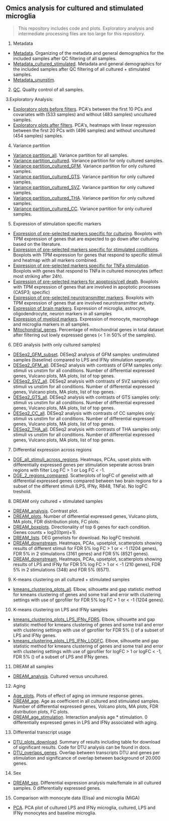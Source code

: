 ## Omics analysis for cultured and stimulated microglia 

> This repository includes code and plots. Exploratory analysis and intermediate processing files are too large for this repository.

1. Metadata
- [Metadata](https://rajlabmssm.github.io/MiGASti/docs/Metadata.html). Organizing of the metadata and general demographics for the included samples after QC filtering of all samples. 
- [Metadata_cultured_stimulated](https://rajlabmssm.github.io/MiGASti/docs/Metadata_cultured.html). Metadata and general demographics for the included samples after QC filtering of all cultured + stimulated samples.
- [Metadata_ununstim](https://rajlabmssm.github.io/MiGASti/docs/Metadata_ununstim.html).

2. [QC](https://rajlabmssm.github.io/MiGASti/docs/QC_cor.html). Quality control of all samples.
 
3.Exploratory Analysis: 
 - [Exploratory plots before filters](https://rajlabmssm.github.io/MiGASti/docs/20210209_PCA_heatmap_before_filtering.html). PCA's between the first 10 PCs and covariates with (533 samples) and without (483 samples) uncultured samples.
 - [Exploratory plots after filters](https://rajlabmssm.github.io/MiGASti/docs/20210210_PCA_filtering.html). PCA's, heatmaps with linear regression between the first 20 PCs with (496 samples) and without uncultured (454 samples) samples.  
 
4. Variance partition 
- [Variance partition_all](https://rajlabmssm.github.io/MiGASti/docs/Variance_partition.html). Variance partition for all samples.
- [Variance partition_cultured](https://rajlabmssm.github.io/MiGASti/docs/Variance_partition_cultured.html). Variance partition for only cultured samples.
- [Variance partition_cultured_GFM](https://rajlabmssm.github.io/MiGASti/docs/Variance_partition_GFM.html). Variance partition for only cultured samples.
- [Variance partition_cultured_GTS](https://rajlabmssm.github.io/MiGASti/docs/Variance_partition_GTS.html). Variance partition for only cultured samples.
- [Variance partition_cultured_SVZ](https://rajlabmssm.github.io/MiGASti/docs/Variance_partition_SVZ.html). Variance partition for only cultured samples.
- [Variance partition_cultured_THA](https://rajlabmssm.github.io/MiGASti/docs/Variance_partition_THA.html). Variance partition for only cultured samples.
- [Variance partition_cultured_CC](https://rajlabmssm.github.io/MiGASti/docs/Variance_partition_CC.html). Variance partition for only cultured samples.

5. Expression of stimulation specific markers
- [Expression of pre-selected markers specific for culturing](https://rajlabmssm.github.io/MiGASti/docs/20210217_Markers_homeostatic.html). Boxplots with TPM expression of genes that are expected to go down after culturing based on the literature.
- [Expression of pre-selected markers specific for stimulated conditions](https://rajlabmssm.github.io/MiGASti/docs/20210217_Markers_allstims.html). Boxplots with TPM expression for genes that respond to specific stimuli and heatmap with all markers combined. 
- [Expression of pre-selected markers specific for TNFa stimulation](https://rajlabmssm.github.io/MiGASti/docs/20210225_Markers_TNFa.html). Boxplots with genes that respond to TNFa in cultured monocytes (effect most striking after 24h).
- [Expression of pre-selected markers for apoptosis/cell death](https://rajlabmssm.github.io/MiGASti/docs/20210224_Markers_apoptotic.html). Boxplots with TPM expression of genes that are involved in apoptotic processes (CASP3; specific) 
- [Expression of pre-selected neurotransmitter markers](https://rajlabmssm.github.io/MiGASti/docs/20210304_Markers_neurotransmitters.html). Boxplots with TPM expression of genes that are involved neurotransmitter activity. 
- [Expression of brain markers](https://rajlabmssm.github.io/MiGASti/docs/20210604_Markers_braincells.html). Expression of microglia, astrocyte, oligodendrocyte, neuron markers in all samples
- [Expression of myeloid markers](https://rajlabmssm.github.io/MiGASti/docs/20210604_Markers_myeloid.html). Expression of monocyte, macrophage and microglia markers in all samples. 
- [Mitochondrial_genes](https://rajlabmssm.github.io/MiGASti/docs/20210511_mitochondrial_genes.html). Percentage of mitochondrial genes in total dataset after filtering out lowly expressed genes (< 1 in 50% of the samples).

6. DEG analysis (with only cultured samples)
- [DESeq2_GFM_subset](https://rajlabmssm.github.io/MiGASti/docs/20210217_DiffExpression_GFM.html). DESeq2 analysis of GFM samples: unstimulated samples (baseline) compared to LPS and IFNy stimulation seperatly. 
- [DESeq2_GFM_all](https://rajlabmssm.github.io/MiGASti/docs/20210223DiffExpression_GFM_all.html). DESeq2 analysis with contrasts of GFM samples only: stimuli vs unstim for all conditions. Number of differential expressed genes, Vulcano plots, MA plots, list of top genes. 
- [DESeq2_SVZ_all](https://rajlabmssm.github.io/MiGASti/docs/20210223DiffExpression_SVZ_all.html). DESeq2 analysis with contrasts of SVZ samples only: stimuli vs unstim for all conditions. Number of differential expressed genes, Vulcano plots, MA plots, list of top genes. 
- [DESeq2_GTS_all](https://rajlabmssm.github.io/MiGASti/docs/20210223DiffExpression_GTS_all.html). DESeq2 analysis with contrasts of GTS samples only: stimuli vs unstim for all conditions. Number of differential expressed genes, Vulcano plots, MA plots, list of top genes. 
- [DESeq2_CC_all](https://rajlabmssm.github.io/MiGASti/docs/20210223DiffExpression_CC_all.html). DESeq2 analysis with contrasts of CC samples only: stimuli vs unstim for all conditions. Number of differential expressed genes, Vulcano plots, MA plots, list of top genes. 
- [DESeq2_THA_all](https://rajlabmssm.github.io/MiGASti/docs/20210225DiffExpression_THA_all.html). DESeq2 analysis with contrasts of THA samples only: stimuli vs unstim for all conditions. Number of differential expressed genes, Vulcano plots, MA plots, list of top genes. 

7. Differential expression across regions
- [DGE_all_stimuli_across_regions](https://rajlabmssm.github.io/MiGASti/docs/20210224_DEG_FC_heatmap_gene_names.html). Heatmaps, PCAs, upset plots with differentially expressed genes per stimulation seperate across brain regions with filter Log FC > 1 or Log FC < -1. 
- [DGE_2_regions_compared](https://rajlabmssm.github.io/MiGASti/docs/20210303_DEG_FC_scatterplot.html). Scatterplots of logFC of genelist with all differential expressed genes compared between two brain regions for a subset of the different stimuli (LPS, IFNy, R848, TNFa). No logFC treshold.

8. DREAM only cultured + stimulated samples 
- [DREAM_analysis](https://rajlabmssm.github.io/MiGASti/docs/20212203_DREAM.html). Contrast plot. 
- [DREAM_plots](https://rajlabmssm.github.io/MiGASti/docs/20212203_DREAM_plots.html). Number of differential expressed genes, Vulcano plots, MA plots, FDR distribution plots, FC plots. 
- [DREAM_boxplots](https://rajlabmssm.github.io/MiGASti/docs/20212203_DREAM_Boxplots.html). Directionality of top 6 genes for each condition. Genes counts + log2((tpm)+1).
- [DREAM_lists](https://rajlabmssm.github.io/MiGASti/docs/20212203_DREAM_DEG_download.html).  DEG genelists for download. No logFC treshold. 
- [DREAM_downstream](https://rajlabmssm.github.io/MiGASti/docs/20210514_DEG_FC_heatmap_DREAM_tresholds.html). Heatmaps, PCAs, upsetplot, scatterplots showing results of different stimuli for FDR 5% log FC > 1 or < -1 (1204 genes), FDR 5% in 2 stimulations (3161 genes) and FDR 5% (8521 genes). 
- [DREAM_downstream](https://rajlabmssm.github.io/MiGASti/docs/20210514_DEG_FC_heatmap_DREAM_tresholds_LPS_IFNy.html), Heatmaps, PCAs, upsetplot, scatterplots showing results of LPS and IFNy  for FDR 5% log FC > 1 or < -1 (210 genes), FDR 5% in 2 stimulations (348) and FDR 5% (6571). 

9. K-means clustering on all cultured + stimulated samples
- [kmeans_clustering_plots_all](https://rajlabmssm.github.io/MiGASti/docs/20210514_kmeans_dream_stimulations.html). Elbow, silhouette and gap statistic method for kmeans clustering of genes and some trail and error with clustering settings with use of gprofiler for FDR 5% log FC > 1 or < -1 (1204 genes).

10. K-means clustering on LPS and IFNy samples
- [kmeans_clustering_plots_LPS_IFNy_FDR5](https://rajlabmssm.github.io/MiGASti/docs/2021049_kmeans_dream_LPS_IFNy_FDR5.html). Elbow, silhouette and gap statistic method for kmeans clustering of genes and some trail and error with clustering settings with use of gprofiler for FDR 5% () of a subset of LPS and IFNy genes. 
- [kmeans_clustering_plots_LPS_IFNy_LOGFC](https://rajlabmssm.github.io/MiGASti/docs/2021049_kmeans_dream_LPS_IFNy_logFC1.html). Elbow, silhouette and gap statistic method for kmeans clustering of genes and some trail and error with clustering settings with use of gprofiler for logFC > 1 or logFC < -1, FDR 5% () of a subset of LPS and IFNy genes. 

11. DREAM all samples
- [DREAM_analysis](https://rajlabmssm.github.io/MiGASti/docs/20212203_DREAM.html). Cultured versus uncultured. 

12. Aging
- [Age_plots](https://rajlabmssm.github.io/MiGASti/docs/20212203_DREAM.html). Plots of effect of aging on immune response genes. 
- [DREAM_age](https://rajlabmssm.github.io/MiGASti/docs/20212203_DREAM.html). Age as coefficient in all cultured and stimulated samples. Number of differential expressed genes, Volcano plots, MA plots, FDR distribution plots, FC plots.  
- [DREAM_age_stimulation](https://rajlabmssm.github.io/MiGASti/docs/20212203_DREAM.html). Interaction analysis age * stimulation. 0 differentially expressed genes in LPS and IFNy associated with aging. 

13. Differential transcript usage
- [DTU_plots_download](https://rajlabmssm.github.io/MiGASti/docs/20210511_DTU_plots_download.html). Summary of results including table for download of significant results. Code for DTU analysis can be found in docs. 
- [DTU_overlaps_genes](https://rajlabmssm.github.io/MiGASti/docs/20210512_DTU_genes_overlap.html). Overlap between transcripts DTU and genes per stimulation and significance of overlap between background of 20.000 genes. 

14. Sex
- [DREAM_sex](https://rajlabmssm.github.io/MiGASti/docs/20211305_DREAM_SEX_CHRXY.html). Differential expression analysis male/female in all cultured samples. 0 differentially expressed genes.

15. Comparison with monocyte data (Elisa) and microglia (MiGA) 
- [PCA](https://rajlabmssm.github.io/MiGASti/docs/20210514_monocyte_microglia.html). PCA plot of cultured LPS and IFNy microglia, cultured, LPS and IFNy monocytes and baseline microglia. 

